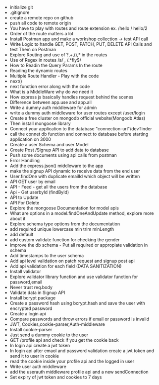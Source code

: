- initialize git
- .gitignore
- create a remote repo on github
- push all code to remote origin
- You have to play with routes and route extension ex. /hello / hello/2
- Order of the route matters a lot
- Install Postman app and make a workshop collection -> test API call
- Write Logic to handle GET, POST, PATCH, PUT, DELETE API Calls and test Them on Postman
- Explore Routing and use of ?,+,(),\* in the routes
- Use of Regex in routes /a/ , /.\*fly$/
- How to Readin the Query Params In the route
- Reading the dynamic routes
- Multiple Route Handler - Play with the code
- next()
- next function error along with the code
- What is a MiddleWare why do we need it
- How express js basically handles request behind the scenes
- Difference between app.use and app.all
- Write a dummy auth middleware for admin
- write a dummy auth middleware for user routes except /user/login
- Create a free cluster on mongodb official website(Mongodb Atlas)
- Then install mongoose library
- Connect your application to the database "connection-url"/devTinder
- call the connet db function and connect to database before starting application on 3000
- Create a user Schema and user Model
- Create Post /Signup API to add data to database
- Push some documents using api calls from postman
- Error Handling
- Add the express.json() middleware to the app
- make the signup API dynamic to receive data from the end user
- User.findOne with duplicate emailId which object will be written
- API GET user by email
- API - Feed - get all the users from the database
- Api - Get userbyId (findById)
- API to Update
- API For Delete
- Explore the mongoose Documentation for model apis
- What are options in a model.findOneAndUpdate method, explore more about it
- Explore schema type options from the documentation
- add required unique lowercase min trim minLength
- add default
- add custom validate function for checking the gender
- improve the db schema - Put all required or appropiate validation in schema
- Add timestamps to the user schema
- Add api level validation on patch request and signup post api
- Add api validation for each field (DATA SANITIZATION)
- Install validator
- Explore validator library function and use validator function for password,email
- Never trust req.body
- Validate data in Signup API
- Install bcrypt package
- Create a password hash using bcrypt.hash and save the user with encrypted password
- Create a login api
- Compare passwords and throw errors if email or password is invalid
- JWT, Cookies,cookie-parser,Auth-middleware
- Install cookie-parser
- Just send a dummy cookie to the user
- GET /profile api and check if you get the cookie back
- In login api create a jwt token
- In login api after emaol and password validation create a jwt token and send it to user in cookie
- read the cookie inside your profile api and the logged in user
- Write user auth middleware 
- add the userauth middleware profile api and a new sendConnection
- Set expiry of jwt token and cookies to 7 days
